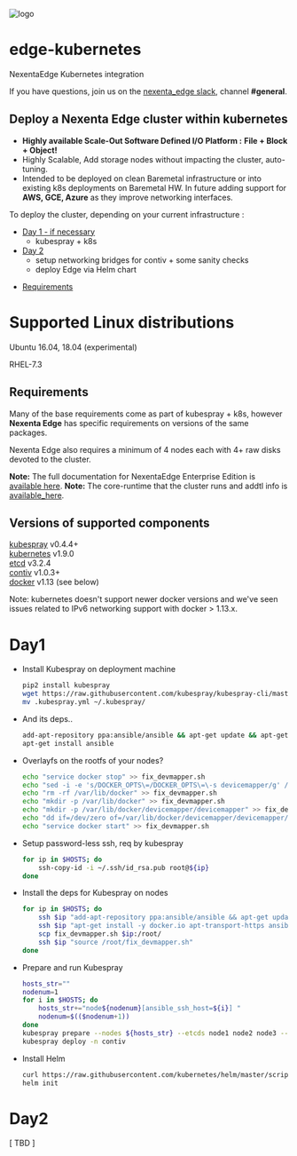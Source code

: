 ![logo](https://nexenta.com/rs/nexenta2/images/Nexenta-GL-logo-600-dpi.jpg)

# edge-kubernetes
NexentaEdge Kubernetes integration

If you have questions, join us on the [nexenta_edge slack](https://nexentaedge.slack.com), channel **#general**.

## Deploy a Nexenta Edge cluster within kubernetes

- **Highly available Scale-Out Software Defined I/O Platform :**  **File + Block + Object!**
- Highly Scalable, Add storage nodes without impacting the cluster, auto-tuning.
- Intended to be deployed on clean Baremetal infrastructure or into existing k8s deployments
	on Baremetal HW. In future adding support for  **AWS, GCE, Azure** as
	they improve networking interfaces.

To deploy the cluster, depending on your current infrastructure :
- [Day 1 - if necessary](#Day1)
	- kubespray + k8s 
- [Day 2](#Day2)
	- setup networking bridges for contiv + some sanity checks
	- deploy Edge via Helm chart

*  [Requirements](#requirements)

Supported Linux distributions
===============
Ubuntu 16.04, 18.04 (experimental)

RHEL-7.3

Requirements
--------------
Many of the base requirements come as part of kubespray + k8s, however **Nexenta Edge** has
specific requirements on versions of the same packages.

Nexenta Edge also requires a minimum of 4 nodes each with 4+ raw disks devoted to the cluster.

**Note:** The full documentation for NexentaEdge Enterprise Edition is [available here](https://nexenta.com/products/nexentaedge).
**Note:** The core-runtime that the cluster runs and addtl info is [available_here](https://github.com/Nexenta/edge-dev).

Versions of supported components
--------------------------------

[kubespray](https://github.com/kubespray/kubespray-cli) v0.4.4+ <br>
[kubernetes](https://github.com/kubernetes/kubernetes/releases) v1.9.0 <br>
[etcd](https://github.com/coreos/etcd/releases) v3.2.4 <br>
[contiv](https://github.com/contiv/install/releases) v1.0.3+ <br>
[docker](https://www.docker.com/) v1.13 (see below)<br>

Note: kubernetes doesn't support newer docker versions and we've seen issues related to
IPv6 networking support with docker > 1.13.x.

Day1
===============
- Install Kubespray on deployment machine
	```bash
	pip2 install kubespray
	wget https://raw.githubusercontent.com/kubespray/kubespray-cli/master/src/kubespray/files/.kubespray.yml
	mv .kubespray.yml ~/.kubespray/
	```
- And its deps..
	```bash
	add-apt-repository ppa:ansible/ansible && apt-get update && apt-get upgrade -y
	apt-get install ansible
	```

- Overlayfs on the rootfs of your nodes?
	```bash
	echo "service docker stop" >> fix_devmapper.sh
	echo "sed -i -e 's/DOCKER_OPTS\=/DOCKER_OPTS\=\-s devicemapper/g' /etc/init.d/docker" >> fix_devmapper.sh
	echo "rm -rf /var/lib/docker" >> fix_devmapper.sh
	echo "mkdir -p /var/lib/docker" >> fix_devmapper.sh
	echo "mkdir -p /var/lib/docker/devicemapper/devicemapper" >> fix_devmapper.sh
	echo "dd if=/dev/zero of=/var/lib/docker/devicemapper/devicemapper/data bs=1G count=0 seek=8" >> fix_devmapper.sh
	echo "service docker start" >> fix_devmapper.sh
	```
	
- Setup password-less ssh, req by kubespray
	```bash
	for ip in $HOSTS; do
		ssh-copy-id -i ~/.ssh/id_rsa.pub root@${ip}
	done
	```
- Install the deps for Kubespray on nodes
	```bash
	for ip in $HOSTS; do
		ssh $ip "add-apt-repository ppa:ansible/ansible && apt-get update && apt-get upgrade -y"
		ssh $ip "apt-get install -y docker.io apt-transport-https ansible"
		scp fix_devmapper.sh $ip:/root/
		ssh $ip "source /root/fix_devmapper.sh"
	done
	```

- Prepare and run Kubespray
	```bash
	hosts_str=""
	nodenum=1
	for i in $HOSTS; do
		hosts_str+="node${nodenum}[ansible_ssh_host=${i}] "
		nodenum=$(($nodenum+1))
	done
	kubespray prepare --nodes ${hosts_str} --etcds node1 node2 node3 --masters node1 node2
	kubespray deploy -n contiv
	```
- Install Helm
	```bash
	curl https://raw.githubusercontent.com/kubernetes/helm/master/scripts/get | bash
	helm init
	```
Day2
===============

[ TBD ]

